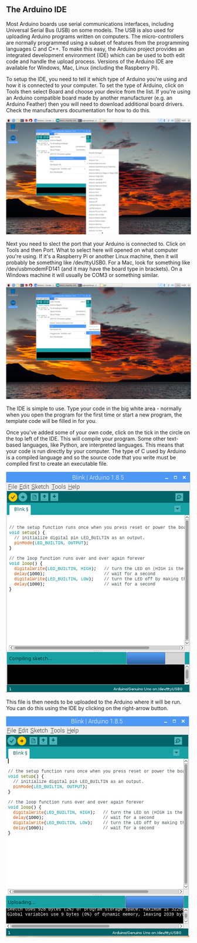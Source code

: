 ## The Arduino IDE

Most Arduino boards use serial communications interfaces, including Universal Serial Bus (USB) on some models. The USB is also used for uploading Arduino programs written on computers. The micro-controllers are normally programmed using a subset of features from the programming languages C and C++. To make this easy, the Arduino project provides an integrated development environment (IDE) which can be used to both edit code and handle the upload process. Versions of the Arduino IDE are available for Windows, Mac, Linux (including the Raspberry Pi).

To setup the IDE, you need to tell it which type of Arduino you're using and how it is connected to your computer. To set the type of Arduino, click on Tools then select Board and choose your device from the list. If you're using an Arduino compatible board made by another manufacturer (e.g. an Arduino Feather) then you will need to download additional board drivers. Check the manufacturers documentation for how to do this.

![](images/board1.png)

Next you need to slect the port that your Arduino is connected to. Click on Tools and then Port. What to select here will opened on what computer you're using. If it's a Raspberry Pi or another Linux machine, then it will probably be something like /dev/ttyUSB0. For a Mac, look for something like /dev/usbmodemFD141 (and it may have the board type in brackets). On a Windows machine it will usually be COM3 or something similar.

![](images/port.png)

The IDE is simple to use. Type your code in the big white area - normally when you open the program for the first time or start a new program, the template code will be filled in for you.

Once you've added some of your own code, click on the tick in the circle on the top left of the IDE. This will compile your program. Some other text-based languages, like Python, are interpreted languages. This means that your code is run directly by your computer. The type of C used by Arduino is a compiled language and so the source code that you write must be compiled first to create an executable file.

![](images/ide1.png)

This file is then needs to be uploaded to the Arduino where it will be run. You can do this using the IDE by clicking on the right-arrow button.

![](images/ide2.png)
